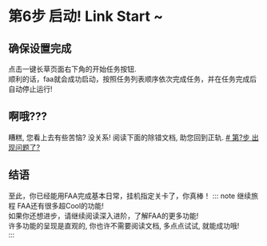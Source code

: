 # 第6步 启动! Link Start ~

## 确保设置完成

点击一键长草页面右下角的开始任务按钮.  
顺利的话，faa就会成功启动，按照任务列表顺序依次完成任务，并在任务完成后自动停止运行!

## 啊哦???

糟糕, 您看上去有些苦恼? 没关系! 阅读下面的除错文档, 助您回到正轨.
[# 第?步 出现问题了?](./error.md)

## 结语

至此，你已经能用FAA完成基本日常，挂机指定关卡了，你真棒！
::: note 继续旅程
FAA还有很多超Cool的功能!  
如果你还想进步，请继续阅读深入进阶，了解FAA的更多功能!  
许多功能的呈现是直观的, 你也许不需要阅读文档, 多点点试试, 就能成功哦!  
:::